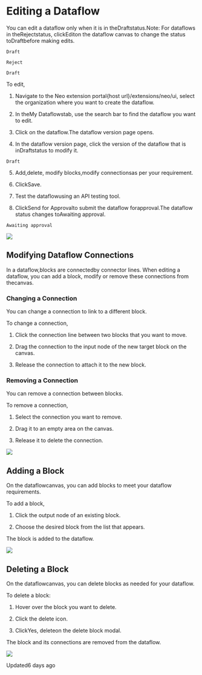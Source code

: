 # Editing a Dataflow

You can edit a dataflow only when it is in theDraftstatus.Note:  For dataflows in theRejectstatus, clickEditon the dataflow canvas to change the status toDraftbefore making edits.

`Draft`

`Reject`

`Draft`

To edit,

1. Navigate to the Neo extension portal{host url}/extensions/neo/ui, select the organization where you want to create the dataflow.

2. In theMy Dataflowstab, use the search bar to find the dataflow you want to edit.

3. Click on the dataflow.The dataflow version page opens.

4. In the dataflow version page, click the version of the dataflow that is inDraftstatus to modify it.

`Draft`

5. Add,delete, modify blocks,modify connectionsas per your requirement.

6. ClickSave.

7. Test the dataflowusing an API testing tool.

8. ClickSend for Approvalto submit the dataflow forapproval.The dataflow status changes toAwaiting approval.

`Awaiting approval`

![](https://files.readme.io/8ac379550b378c8392ad744333d8ff1bdb13513d7646b49ebbd87e9bbdb643de-Edit_Dataflow.gif)

## Modifying Dataflow Connections

In a dataflow,blocks are connectedby connector lines. When editing a dataflow, you can add a block, modify or remove these connections from thecanvas.

### Changing a Connection

You can change a connection to link to a different block.

To change a connection,

1. Click the connection line between two blocks that you want to move.

2. Drag the connection to the input node of the new target block on the canvas.

3. Release the connection to attach it to the new block.

### Removing a Connection

You can remove a connection between blocks.

To remove a connection,

1. Select the connection you want to remove.

2. Drag it to an empty area on the canvas.

3. Release it to delete the connection.

![](https://files.readme.io/4ce156765d501f598c9b2485aec0a6b0c110a1d2e08c683a058cadf4f11e7b25-remove_change_connections.gif)

## Adding a Block

On the dataflowcanvas, you can add blocks to meet your dataflow requirements.

To add a block,

1. Click the output node of an existing block.

2. Choose the desired block from the list that appears.

The block is added to the dataflow.

![](https://files.readme.io/40fd9e1d6fc898bac0ab2dd6f15eb837ef6a008ee9df125db314f8b5ce35b223-add_block.gif)

## Deleting a Block

On the dataflowcanvas, you can delete blocks as needed for your dataflow.

To delete a block:

1. Hover over the block you want to delete.

2. Click the delete icon.

3. ClickYes, deleteon the delete block modal.

The block and its connections are removed from the dataflow.

![](https://files.readme.io/d801e9368649294a63b5372faa73a1f214d9de37077d8ea30278361f825975a4-delete_block.gif)

Updated6 days ago